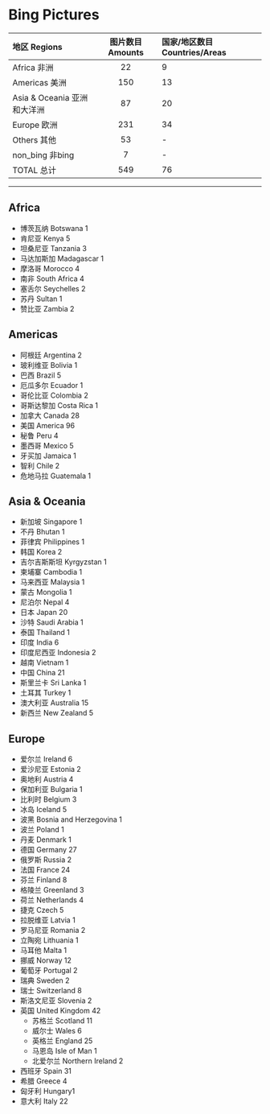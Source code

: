 ﻿# Bing Pictures

|地区 Regions  |图片数目 Amounts  |国家/地区数目 Countries/Areas  |
|:--|:--:|:--|
|Africa 非洲  |22  |9|
|Americas 美洲  |150  |13  |
|Asia & Oceania 亚洲和大洋洲  |87  |20  |
|Europe 欧洲  |231 |34  |
|Others 其他  |53  |-  |
|non_bing  非bing  |7  |-  |
|TOTAL 总计  |549  |76  |


* * *
## Africa

* 博茨瓦纳 Botswana 1
* 肯尼亚 Kenya 5
* 坦桑尼亚 Tanzania 3
* 马达加斯加 Madagascar 1
* 摩洛哥 Morocco 4
* 南非 South Africa 4
* 塞舌尔 Seychelles 2
* 苏丹 Sultan 1
* 赞比亚 Zambia 2

## Americas

* 阿根廷 Argentina 2
* 玻利维亚 Bolivia 1
* 巴西 Brazil 5
* 厄瓜多尔 Ecuador 1
* 哥伦比亚 Colombia 2
* 哥斯达黎加 Costa Rica 1
* 加拿大 Canada 28
* 美国 America 96
* 秘鲁 Peru 4
* 墨西哥 Mexico 5
* 牙买加 Jamaica 1
* 智利 Chile 2
* 危地马拉 Guatemala 1

## Asia & Oceania

* 新加坡 Singapore 1
* 不丹 Bhutan 1
* 菲律宾 Philippines 1
* 韩国 Korea 2
* 吉尔吉斯斯坦 Kyrgyzstan 1
* 柬埔寨 Cambodia 1
* 马来西亚 Malaysia 1
* 蒙古 Mongolia 1
* 尼泊尔 Nepal 4
* 日本 Japan 20
* 沙特 Saudi Arabia 1
* 泰国 Thailand 1
* 印度 India 6
* 印度尼西亚 Indonesia 2
* 越南 Vietnam 1
* 中国 China 21
* 斯里兰卡 Sri Lanka 1
* 土耳其 Turkey 1
* 澳大利亚 Australia 15
* 新西兰 New Zealand 5

## Europe

* 爱尔兰 Ireland 6
* 爱沙尼亚 Estonia 2
* 奥地利 Austria 4
* 保加利亚 Bulgaria 1
* 比利时 Belgium 3
* 冰岛 Iceland 5
* 波黑 Bosnia and Herzegovina 1
* 波兰 Poland 1
* 丹麦 Denmark 1
* 德国 Germany 27
* 俄罗斯 Russia 2
* 法国 France 24
* 芬兰 Finland 8
* 格陵兰 Greenland 3
* 荷兰 Netherlands 4
* 捷克 Czech 5
* 拉脱维亚 Latvia 1
* 罗马尼亚 Romania 2
* 立陶宛 Lithuania 1
* 马耳他 Malta 1
* 挪威 Norway 12
* 葡萄牙 Portugal 2
* 瑞典 Sweden 2
* 瑞士 Switzerland 8
* 斯洛文尼亚 Slovenia 2
* 英国 United Kingdom 42
    - 苏格兰 Scotland 11
    - 威尔士 Wales 6
    - 英格兰 England 25
    - 马恩岛 Isle of Man 1
    - 北爱尔兰 Northern Ireland 2
* 西班牙 Spain 31
* 希腊 Greece 4
* 匈牙利 Hungary1
* 意大利 Italy 22
